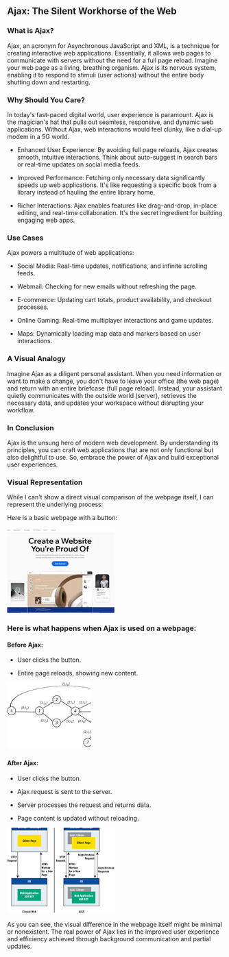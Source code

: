 ## Ajax: The Silent Workhorse of the Web
### What is Ajax?

Ajax, an acronym for Asynchronous JavaScript and XML, is a technique for creating interactive web applications. Essentially, it allows web pages to communicate with servers without the need for a full page reload. Imagine your web page as a living, breathing organism. Ajax is its nervous system, enabling it to respond to stimuli (user actions) without the entire body shutting down and restarting.

### Why Should You Care?

In today's fast-paced digital world, user experience is paramount. Ajax is the magician's hat that pulls out seamless, responsive, and dynamic web applications. Without Ajax, web interactions would feel clunky, like a dial-up modem in a 5G world.

* Enhanced User Experience: By avoiding full page reloads, Ajax creates smooth, intuitive interactions. Think about auto-suggest in search bars or real-time updates on social media feeds.

* Improved Performance: Fetching only necessary data significantly speeds up web applications. It's like requesting a specific book from a library instead of hauling the entire library home.

* Richer Interactions: Ajax enables features like drag-and-drop, in-place editing, and real-time collaboration. It's the secret ingredient for building engaging web apps.

### Use Cases

Ajax powers a multitude of web applications:

* Social Media: Real-time updates, notifications, and infinite scrolling feeds.

* Webmail: Checking for new emails without refreshing the page.

* E-commerce: Updating cart totals, product availability, and checkout processes.

* Online Gaming: Real-time multiplayer interactions and game updates.

* Maps: Dynamically loading map data and markers based on user interactions.

### A Visual Analogy

Imagine Ajax as a diligent personal assistant. When you need information or want to make a change, you don't have to leave your office (the web page) and return with an entire briefcase (full page reload). Instead, your assistant quietly communicates with the outside world (server), retrieves the necessary data, and updates your workspace without disrupting your workflow.

### In Conclusion

Ajax is the unsung hero of modern web development. By understanding its principles, you can craft web applications that are not only functional but also delightful to use. So, embrace the power of Ajax and build exceptional user experiences.

### Visual Representation

While I can't show a direct visual comparison of the webpage itself, I can represent the underlying process:

Here is a basic webpage with a button:

![image](/Webpage-example.png)

### Here is what happens when Ajax is used on a webpage:

#### Before Ajax:

* User clicks the button.

* Entire page reloads, showing new content.

![image](/Before-Ajax.png)

#### After Ajax:

* User clicks the button.

* Ajax request is sent to the server.

* Server processes the request and returns data.

* Page content is updated without reloading.

![image](/After-Ajax.png)

As you can see, the visual difference in the webpage itself might be minimal or nonexistent. The real power of Ajax lies in the improved user experience and efficiency achieved through background communication and partial updates.